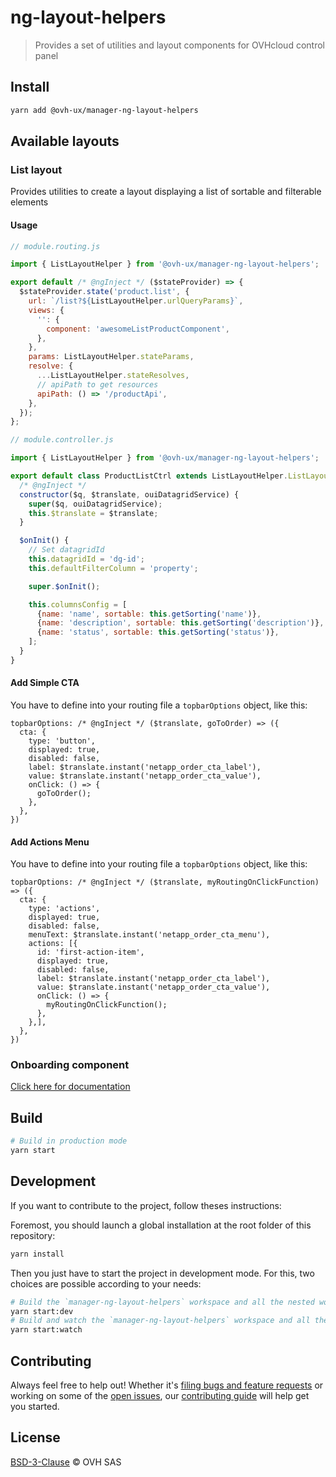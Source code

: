 # ng-layout-helpers

> Provides a set of utilities and layout components for OVHcloud control panel

## Install

```sh
yarn add @ovh-ux/manager-ng-layout-helpers
```

## Available layouts

### List layout

Provides utilities to create a layout displaying a list of sortable and filterable elements

#### Usage

```js
// module.routing.js

import { ListLayoutHelper } from '@ovh-ux/manager-ng-layout-helpers';

export default /* @ngInject */ ($stateProvider) => {
  $stateProvider.state('product.list', {
    url: `/list?${ListLayoutHelper.urlQueryParams}`,
    views: {
      '': {
        component: 'awesomeListProductComponent',
      },
    },
    params: ListLayoutHelper.stateParams,
    resolve: {
      ...ListLayoutHelper.stateResolves,
      // apiPath to get resources
      apiPath: () => '/productApi',
    },
  });
};

```

```js
// module.controller.js

import { ListLayoutHelper } from '@ovh-ux/manager-ng-layout-helpers';

export default class ProductListCtrl extends ListLayoutHelper.ListLayoutCtrl {
  /* @ngInject */
  constructor($q, $translate, ouiDatagridService) {
    super($q, ouiDatagridService);
    this.$translate = $translate;
  }

  $onInit() {
    // Set datagridId
    this.datagridId = 'dg-id';
    this.defaultFilterColumn = 'property';

    super.$onInit();

    this.columnsConfig = [
      {name: 'name', sortable: this.getSorting('name')},
      {name: 'description', sortable: this.getSorting('description')},
      {name: 'status', sortable: this.getSorting('status')},
    ];
  }
}

```

#### Add Simple CTA

You have to define into your routing file a `topbarOptions` object, like this:

```JS
topbarOptions: /* @ngInject */ ($translate, goToOrder) => ({
  cta: {
    type: 'button',
    displayed: true,
    disabled: false,
    label: $translate.instant('netapp_order_cta_label'),
    value: $translate.instant('netapp_order_cta_value'),
    onClick: () => {
      goToOrder();
    },
  },
})
```

#### Add Actions Menu

You have to define into your routing file a `topbarOptions` object, like this:

```JS
topbarOptions: /* @ngInject */ ($translate, myRoutingOnClickFunction) => ({
  cta: {
    type: 'actions',
    displayed: true,
    disabled: false,
    menuText: $translate.instant('netapp_order_cta_menu'),
    actions: [{
      id: 'first-action-item',
      displayed: true,
      disabled: false,
      label: $translate.instant('netapp_order_cta_label'),
      value: $translate.instant('netapp_order_cta_value'),
      onClick: () => {
        myRoutingOnClickFunction();
      },
    },],
  },
})
```

### Onboarding component

[Click here for documentation](src/onboarding/README.md)

## Build

```sh
# Build in production mode
yarn start
```

## Development

If you want to contribute to the project, follow theses instructions:

Foremost, you should launch a global installation at the root folder of this repository:

```sh
yarn install
```

Then you just have to start the project in development mode. For this, two choices are possible according to your needs:

```sh
# Build the `manager-ng-layout-helpers` workspace and all the nested workspaces in development mode and watch only `manager-ng-layout-helpers` workspace
yarn start:dev
# Build and watch the `manager-ng-layout-helpers` workspace and all the nested workspaces in development mode
yarn start:watch
```

## Contributing

Always feel free to help out! Whether it's [filing bugs and feature requests](https://github.com/ovh/manager/issues/new) or working on some of the [open issues](https://github.com/ovh/manager/issues), our [contributing guide](https://github.com/ovh/manager/blob/master/CONTRIBUTING.md) will help get you started.

## License

[BSD-3-Clause](LICENSE) © OVH SAS
